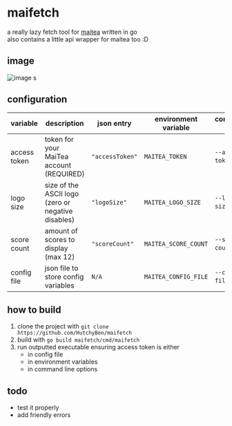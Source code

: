 # maifetch
a really lazy fetch tool for [maitea](https://maitea.app) written in go\
also contains a little api wrapper for maitea too :D
## image
![image](https://github.com/user-attachments/assets/96cd7018-8a00-4785-a1a8-9fe503263662)
s
## configuration
| variable     | description                                        | json entry      | environment variable | command line          |
|--------------|----------------------------------------------------|-----------------|----------------------|-----------------------|
| access token | token for your MaiTea account (REQUIRED)           | `"accessToken"` | `MAITEA_TOKEN`       | `--access-token` `-a` |
| logo size    | size of the ASCII logo (zero or negative disables) | `"logoSize"`    | `MAITEA_LOGO_SIZE`   | `--logo-size` `-l`    |
| score count  | amount of scores to display (max 12)               | `"scoreCount"`    | `MAITEA_SCORE_COUNT`  | `--score-count` `-s`   |
| config file  | json file to store config variables                | `N/A`           | `MAITEA_CONFIG_FILE` | `--config-file` `-c`  |


## how to build
1. clone the project with `git clone https://github.com/HutchyBen/maifetch`
2. build with `go build maifetch/cmd/maifetch`
3. run outputted executable ensuring access token is either
    - in config file
    - in environment variables
    - in command line options


## todo
- test it properly
- add friendly errors
